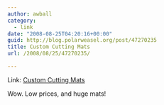 ```yaml
---
author: awball
category:
  - link
date: "2008-08-25T04:20:16+00:00"
guid: http://blog.polarweasel.org/post/47270235
title: Custom Cutting Mats
url: /2008/08/25/47270235/

---
```

Link: [Custom Cutting Mats](http://www.cutting-mats.net/custom-mats-grid.html)

Wow. Low prices, and huge mats!
